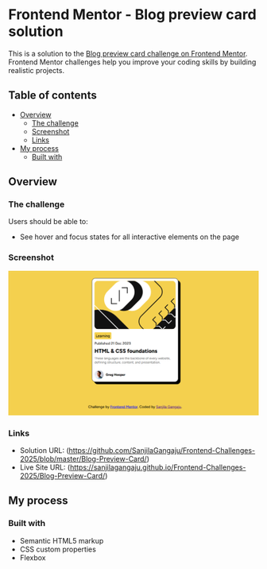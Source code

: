 # Frontend Mentor - Blog preview card solution

This is a solution to the [Blog preview card challenge on Frontend Mentor](https://www.frontendmentor.io/challenges/blog-preview-card-ckPaj01IcS). Frontend Mentor challenges help you improve your coding skills by building realistic projects. 

## Table of contents

- [Overview](#overview)
  - [The challenge](#the-challenge)
  - [Screenshot](#screenshot)
  - [Links](#links)
- [My process](#my-process)
  - [Built with](#built-with)


## Overview

### The challenge

Users should be able to:

- See hover and focus states for all interactive elements on the page

### Screenshot

![](./screenshot.png)


### Links

- Solution URL: (https://github.com/SanjilaGangaju/Frontend-Challenges-2025/blob/master/Blog-Preview-Card/)
- Live Site URL: (https://sanjilagangaju.github.io/Frontend-Challenges-2025/Blog-Preview-Card/)

## My process

### Built with

- Semantic HTML5 markup
- CSS custom properties
- Flexbox


